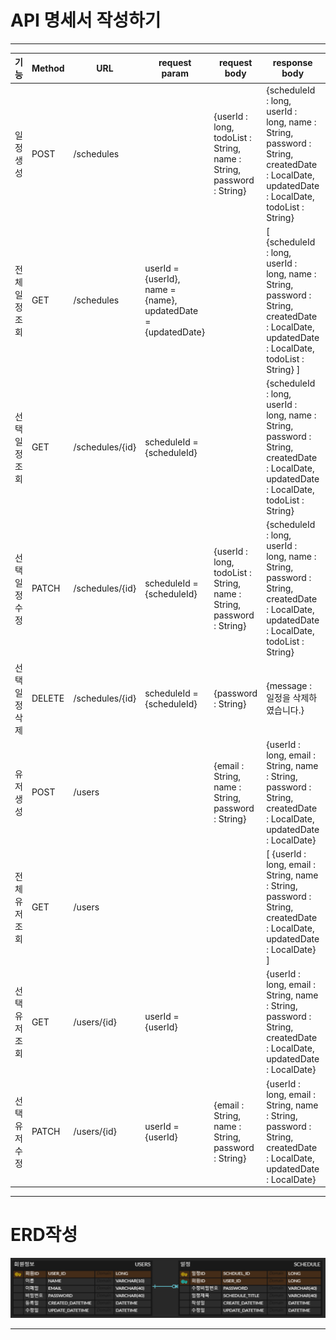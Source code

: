 # API 명세서 작성하기

---


| 기능       | Method | URL              | request param                                                 | request body                                                         | response body                                                                                                                                   | 상태코드        | 
|----------| ------ |------------------|---------------------------------------------------------------|----------------------------------------------------------------------|-------------------------------------------------------------------------------------------------------------------------------------------------|-------------| 
| 일정 생성    | POST   | /schedules       |                                                               | {userId : long, todoList : String, name : String, password : String} | {scheduleId : long, userId : long, name : String, password : String, createdDate : LocalDate, updatedDate : LocalDate, todoList : String}       | 201: created |
| 전체 일정 조회 | GET    | /schedules       | userId = {userId}, name = {name}, updatedDate = {updatedDate} |                                                                      | \[ {scheduleId : long, userId : long, name : String, password : String, createdDate : LocalDate, updatedDate : LocalDate, todoList : String} \] | 200: OK     |
| 선택 일정 조회 | GET    | /schedules/{id} | scheduleId = {scheduleId}                                     |                                                                      | {scheduleId : long, userId : long, name : String, password : String, createdDate : LocalDate, updatedDate : LocalDate, todoList : String}       | 200: OK     |
| 선택 일정 수정 | PATCH  | /schedules/{id} | scheduleId = {scheduleId}                                     | {userId : long, todoList : String, name : String, password : String} | {scheduleId : long, userId : long, name : String, password : String, createdDate : LocalDate, updatedDate : LocalDate, todoList : String}       | 200: OK     |
| 선택 일정 삭제 | DELETE | /schedules/{id} | scheduleId = {scheduleId}                                     | {password : String}                                                  | {message : 일정을 삭제하였습니다.}                                                                                                                        | 200: OK     |
| 유저 생성    | POST   | /users           |                                                               | {email : String, name : String, password : String}                   | {userId : long, email : String, name : String, password : String, createdDate : LocalDate, updatedDate : LocalDate}                             | 201: created |
| 전체 유저 조회 | GET    | /users           |                                                               |                                                                      | \[ {userId : long, email : String, name : String, password : String, createdDate : LocalDate, updatedDate : LocalDate} \]                       | 200: OK     |
| 선택 유저 조회 | GET    | /users/{id}     | userId = {userId}                                             |                                                                      | {userId : long, email : String, name : String, password : String, createdDate : LocalDate, updatedDate : LocalDate}                             | 200: OK     |
| 선택 유저 수정 | PATCH  | /users/{id}     | userId = {userId}                                             | {email : String, name : String, password : String}                   | {userId : long, email : String, name : String, password : String, createdDate : LocalDate, updatedDate : LocalDate}                             | 200: OK     |

---



# ERD작성

![img.png](img.png)

---
